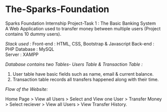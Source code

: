 # The-Sparks-Foundation 
Sparks Foundation Internship Project-Task 1 : The Basic Banking System  
A Web Application used to transfer money between multiple users (Project contains 10 dummy users).  

*Stack used :*
Front-end : HTML, CSS, Bootstrap & Javascript 
Back-end : PHP 
Database : MySQL  
Server : XAMPP  

*Database contains two Tables- Users Table & Transaction Table :*
1. User table have basic fields such as name, email & current balance. 
2. Transaction table records all transfers happened along with their time.  

*Flow of the Website:* 

Home Page > View all Users > Select and View one User > Transfer Money > Select reciever > View all Users > View Transfer History.
